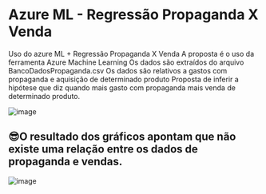 # Azure ML - Regressão Propaganda X Venda
Uso do azure ML  + Regressão Propaganda X Venda
A proposta é o uso da ferramenta Azure Machine Learning
Os dados são extraídos do arquivo BancoDadosPropaganda.csv
Os dados são relativos a gastos com propaganda e aquisição de determinado produto
Proposta de inferir a hipótese que diz quando mais gasto com propaganda mais venda de determinado produto.

![image](https://github.com/leto-silva/regressao_azure_propaganda/assets/34771524/a815d869-7191-4010-8526-e9b5ca344b1b)

## 😎O resultado dos gráficos apontam que não existe uma relação entre os dados de propaganda e vendas.
![image](https://github.com/leto-silva/regressao_azure_propaganda/assets/34771524/7bbdc414-dbf9-45df-a47a-7915df14f6eb)

